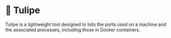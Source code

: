 # 🌷 Tulipe
Tulipe is a lightweight tool designed to lists the ports used on a machine and the associated processes, including those in Docker containers.
